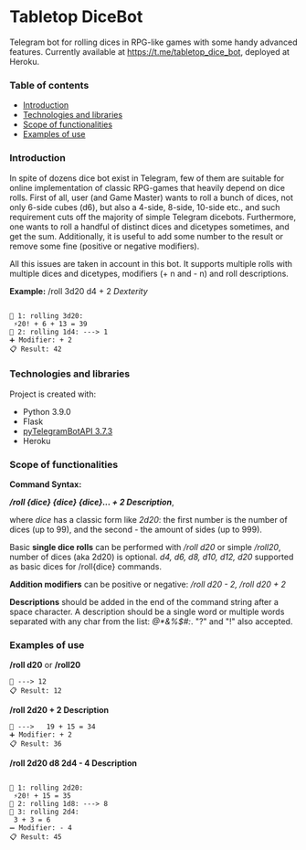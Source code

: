 # Tabletop DiceBot

Telegram bot for rolling dices in RPG-like games with some handy advanced features.
Currently available at https://t.me/tabletop_dice_bot, deployed at Heroku.

### Table of contents
* [Introduction](#introduction)
* [Technologies and libraries](#technologies-and-libraries)
* [Scope of functionalities](#scope-of-functionalities)
* [Examples of use](#examples-of-use)

### Introduction

In spite of dozens dice bot exist in Telegram, few of them are suitable for online implementation of classic RPG-games that heavily depend on dice rolls. First of all, user (and Game Master) wants to roll a bunch of dices, not only 6-side cubes (d6), but also a 4-side, 8-side, 10-side etc., and such requirement cuts off the majority of simple Telegram dicebots. Furthermore, one wants to roll a handful of distinct dices and dicetypes sometimes, and get the sum. Additionally, it is useful to add some number to the result or remove some fine (positive or negative modifiers).

All this issues are taken in account in this bot. It supports multiple rolls with multiple dices and dicetypes, modifiers (+ n and - n) and roll descriptions.

**Example:** /roll 3d20 d4 + 2 *Dexterity*

```@username rolled 3d20 1d4  + 2 ----> Dexterity:

🎲 1: rolling 3d20:
 ⚡️20! + 6 + 13 = 39
🎲 2: rolling 1d4: ---> 1
➕ Modifier: + 2
📋 Result: 42
```

### Technologies and libraries

Project is created with:
* Python 3.9.0
* Flask
* [pyTelegramBotAPI 3.7.3](https://github.com/eternnoir/pyTelegramBotAPI)
* Heroku

### Scope of functionalities

**Command Syntax:**

***/roll {dice} {dice} {dice}... + 2 Description***,

where *dice* has a classic form like *2d20*: the first number is the number of dices (up to 99), and the second - the amount of sides (up to 999).

Basic **single dice rolls** can be performed with */roll d20* or simple */roll20*, number of dices (aka 2d20) is optional. *d4, d6, d8, d10, d12, d20* supported as basic dices for /roll{dice} commands.

**Addition modifiers** can be positive or negative: */roll d20 - 2, /roll d20 + 2*

**Descriptions** should be added in the end of the command string after a space character. A description should be a single word or multiple words separated with any char from the list: *@\*&%$#:*. "?" and "!" also accepted.

### Examples of use

**/roll d20** or **/roll20**

```@username rolled 1d20  :
🎲 ---> 12
📋 Result: 12
```

**/roll 2d20 + 2 Description**

```@username rolled 2d20  + 2 ----> Description:
🎲 --->   19 + 15 = 34
➕ Modifier: + 2
📋 Result: 36
```

**/roll 2d20 d8 2d4 - 4 Description**

```@username rolled 2d20 1d8 2d4  - 4 ----> Description:

🎲 1: rolling 2d20:
 ⚡️20! + 15 = 35
🎲 2: rolling 1d8: ---> 8
🎲 3: rolling 2d4:
 3 + 3 = 6
➖ Modifier: - 4
📋 Result: 45
```
